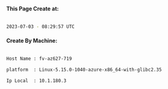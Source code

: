 
   
#### This Page Create at:

```bash

2023-07-03 - 08:29:57 UTC

```

#### Create By Machine:

```bash

Host Name : fv-az627-719

platform  : Linux-5.15.0-1040-azure-x86_64-with-glibc2.35

Ip Local  : 10.1.180.3

```

